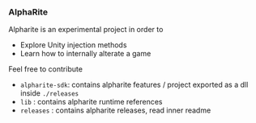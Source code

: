 ### AlphaRite

Alpharite is an experimental project in order to
* Explore Unity injection methods
* Learn how to internally alterate a game

Feel free to contribute  

* `alpharite-sdk`: contains alpharite features / project exported as a dll inside `./releases`
* `lib`			 : contains alpharite runtime references
* `releases`	 : contains alpharite releases, read inner readme
